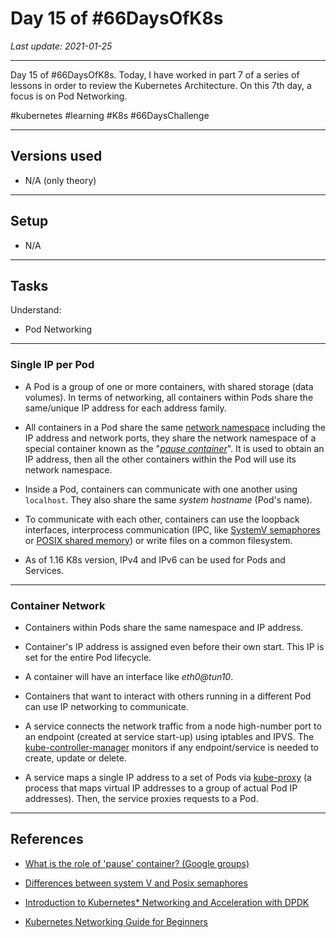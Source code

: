 # Day 15 of #66DaysOfK8s

_Last update: 2021-01-25_

---

Day 15 of #66DaysOfK8s. Today, I have worked in part 7 of a series of lessons in order to review the Kubernetes Architecture.
On this 7th day, a focus is on Pod Networking.

#kubernetes #learning #K8s #66DaysChallenge

---

## Versions used

* N/A (only theory)

---

## Setup

* N/A

---

## Tasks

Understand:

* Pod Networking

---

### Single IP per Pod

* A Pod is a group of one or more containers, with shared storage (data volumes).
In terms of networking, all containers within Pods share the same/unique IP address for each address family.

* All containers in a Pod share the same [network namespace](https://blog.scottlowe.org/2013/09/04/introducing-linux-network-namespaces/) including the IP address and network ports, they share the network namespace of a special container known as the "_[pause container](https://stackoverflow.com/questions/48651269/what-are-the-pause-containers#:~:text=The%20'pause'%20container%20is%20a,containers%20that%20join%20that%20pod.)_". It is used to obtain an IP address, then all the other containers within the Pod will use its network namespace.

* Inside a Pod, containers can communicate with one another using ```localhost```. They also share the same _system hostname_ (Pod's name).

* To communicate with each other, containers can use the loopback interfaces, interprocess communication (IPC, like [SystemV semaphores](https://www.softprayog.in/programming/system-v-semaphores) or [POSIX shared memory](https://www.softprayog.in/programming/interprocess-communication-using-posix-shared-memory-in-linux)) or write files on a common filesystem.

* As of 1.16 K8s version, IPv4 and IPv6 can be used for Pods and Services.

---

### Container Network

* Containers within Pods share the same namespace and IP address.

* Container's IP address is assigned even before their own start. This IP is set for the entire Pod lifecycle.

* A container will have an interface like _eth0@tun10_.

* Containers that want to interact with others running in a different Pod can use IP networking to communicate.

* A service connects the network traffic from a node high-number port to an endpoint (created at service start-up) using iptables and IPVS. The [kube-controller-manager](https://github.com/jp-chl/66DaysOfK8s/tree/master/challenge/week02/day11) monitors if any endpoint/service is needed to create, update or delete.

* A service maps a single IP address to a set of Pods via [kube-proxy](https://github.com/jp-chl/66DaysOfK8s/tree/master/challenge/week02/day10) (a process that maps virtual IP addresses to a group of actual Pod IP addresses). Then, the service proxies requests to a Pod.

---

## References

* [What is the role of 'pause' container? (Google groups)](https://groups.google.com/g/kubernetes-users/c/jVjv0QK4b_o?pli=1)

* [Differences between system V and Posix semaphores](
https://stackoverflow.com/questions/368322/differences-between-system-v-and-posix-semaphores)

* [Introduction to Kubernetes* Networking and Acceleration with DPDK](https://01.org/kubernetes/blogs/qwang10/2019/introduction-kubernetes-networking-and-acceleration-dpdk)

* [Kubernetes Networking Guide for Beginners](https://matthewpalmer.net/kubernetes-app-developer/articles/kubernetes-networking-guide-beginners.html)